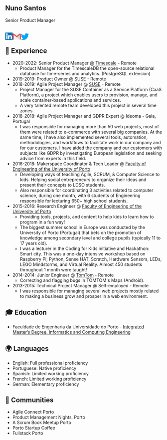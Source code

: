 ## Nuno Santos
Senior Product Manager

<br>
  <a href="https://www.linkedin.com/in/nunofilipegomessantos/">
    <img align="left" alt="Nuno Santos | LinkedIn" width="24px" src="https://github.com/NunoFilipeSantos/NunoFilipeSantos/blob/master/LinkedIn.svg" />
  </a>
  <a href="mailto:nunofilipesantosATgmail.com">
    <img align="left" alt="Nuno Santos | GMail" width="26px" src="https://github.com/NunoFilipeSantos/NunoFilipeSantos/blob/master/GMail.svg" />
  </a>
  <a href="https://twitter.com/NunoFSantos">
    <img align="left" alt="Nuno Santos | Twitter" width="26px" src="https://github.com/NunoFilipeSantos/NunoFilipeSantos/blob/master/Twitter.svg" />
  </a>  
<br>

## 🏢 Experience
* 2020-2022: Senior Product Manager @ [Timescale](https://github.com/timescale) - Remote
  * Product Manager for the TimescaleDB the open-source relational database for time-series and analytics. (PostgreSQL extension) 
* 2019-2019: Product Owner @ [SUSE](https://github.com/suse) - Remote
* 2018-2019: Agile Project Manager @ [SUSE](https://github.com/suse) - Remote
  * Project Manager for the SUSE Container as a Service Platform (CaaS Platform), a project which enables users to provision, manage, and scale container-based applications and services.
  * A very talented remote team developed this project in several time zones.
* 2018-2018: Agile Project Manager and GDPR Expert @ Ideoma - Gaia, Portugal
  * I was responsible for managing more than 50 web projects, most of them were related to e-commerce with several big companies. 
At the same time, I have also implemented several tools, automation, methodologies, and workflows to facilitate work in our company and for our customers.
I have aided the company and our customers with subjects like GDPR by investigating European legislation and seeking advice from experts in this field.
* 2016-2018: Makerspace Coordinator & Tech Leader @ [Faculty of Engineering of the University of Porto](https://sigarra.up.pt/feup/en/WEB_PAGE.INICIAL)
  * Developing ways of teaching Agile, SCRUM, & Computer Science to kids.
Helping social entrepreneurs to organize their ideas and present their concepts to LDSO students.
  * Also responsible for coordinating 3 activities related to computer science, during one month, with 6 students of Engineering responsible for lecturing 650+ high school students.
* 2015-2016: Research Engineer @ [Faculty of Engineering of the University of Porto](https://sigarra.up.pt/feup/en/WEB_PAGE.INICIAL)
  * Providing tools, projects, and content to help kids to learn how to program in a fun way!
  * The biggest summer school in Europe was conducted by the University of Porto (Portugal) that bets on the promotion of knowledge among secondary level and college pupils (typically 11 to 17 years old). 
  * I was a lecturer in the Coding for Kids initiative and Hackathon: Smart city. This was a one-day intensive workshop based on Raspberry Pi, Python, Sense HAT, Scratch, Hardware Sensors, LEDs, LEGO Mindstorms, and Virtual Reality. Almost 450 students throughout 1 month were taught!
* 2014-2014: Junior Engineer @ [TomTom](https://github.com/tomtom-international) - Remote
  * Correcting and flagging bugs in TOMTOM's Maps (Android).
* 2013-2015: Technical Project Manager @ Self-employed - Remote
  * I was responsible for managing several web projects mostly related to making a business grow and prosper in a web environment.


## 🎓 Education
* Faculdade de Engenharia da Universidade do Porto - [Integrated Master’s Degree, Informatics and Computing Engineering](https://sigarra.up.pt/feup/en/CUR_GERAL.CUR_VIEW?pv_curso_id=742)

## 🌍 Languages
* English: Full professional proficiency
* Portuguese: Native proficiency
* Spanish: Limited working proficiency
* French: Limited working proficiency
* German: Elementary proficiency

<!--
**NunoFilipeSantos/NunoFilipeSantos** is a ✨ _special_ ✨ repository because its `README.md` (this file) appears on your GitHub profile.

Here are some ideas to get you started:

- 🔭 I’m currently working on ...
- 🌱 I’m currently learning ...
- 👯 I’m looking to collaborate on ...
- 🤔 I’m looking for help with ...
- 💬 Ask me about ...
- 📫 How to reach me: ...
- 😄 Pronouns: ...
- ⚡ Fun fact: ...
-->


## 💼 Communities
* Agile Connect Porto
* Product Management Nights, Porto
* A Scrum Book Meetup Porto 
* Porto Startup Coffee
* Fullstack Porto
